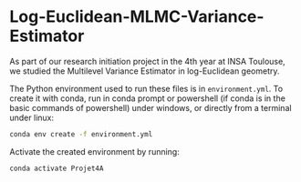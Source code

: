 # Log-Euclidean-MLMC-Variance-Estimator
As part of our research initiation project in the 4th year at INSA Toulouse, we studied the Multilevel Variance Estimator in log-Euclidean geometry.

The Python environment used to run these files is in `environment.yml`. To create it with conda, run in conda prompt or powershell (if conda is in the basic commands of powershell) under windows, or directly from a terminal under linux:

``` bash
conda env create -f environment.yml
```

Activate the created environment by running:

``` bash
conda activate Projet4A
```
